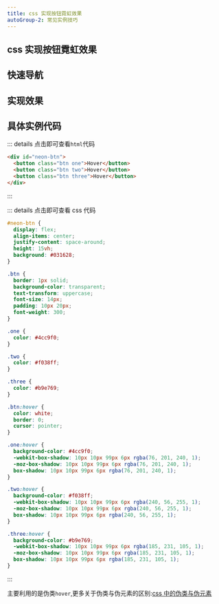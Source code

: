 ```yaml
---
title: css 实现按钮霓虹效果
autoGroup-2: 常见实例技巧
---
```


## css 实现按钮霓虹效果

## 快速导航

<TOC />

## 实现效果

<exampleskill-buttonNone />

## 具体实例代码

::: details 点击即可查看`html`代码

```html
<div id="neon-btn">
  <button class="btn one">Hover</button>
  <button class="btn two">Hover</button>
  <button class="btn three">Hover</button>
</div>
```

:::

::: details 点击即可查看 css 代码

```css
#neon-btn {
  display: flex;
  align-items: center;
  justify-content: space-around;
  height: 15vh;
  background: #031628;
}

.btn {
  border: 1px solid;
  background-color: transparent;
  text-transform: uppercase;
  font-size: 14px;
  padding: 10px 20px;
  font-weight: 300;
}

.one {
  color: #4cc9f0;
}

.two {
  color: #f038ff;
}

.three {
  color: #b9e769;
}

.btn:hover {
  color: white;
  border: 0;
  cursor: pointer;
}

.one:hover {
  background-color: #4cc9f0;
  -webkit-box-shadow: 10px 10px 99px 6px rgba(76, 201, 240, 1);
  -moz-box-shadow: 10px 10px 99px 6px rgba(76, 201, 240, 1);
  box-shadow: 10px 10px 99px 6px rgba(76, 201, 240, 1);
}

.two:hover {
  background-color: #f038ff;
  -webkit-box-shadow: 10px 10px 99px 6px rgba(240, 56, 255, 1);
  -moz-box-shadow: 10px 10px 99px 6px rgba(240, 56, 255, 1);
  box-shadow: 10px 10px 99px 6px rgba(240, 56, 255, 1);
}

.three:hover {
  background-color: #b9e769;
  -webkit-box-shadow: 10px 10px 99px 6px rgba(185, 231, 105, 1);
  -moz-box-shadow: 10px 10px 99px 6px rgba(185, 231, 105, 1);
  box-shadow: 10px 10px 99px 6px rgba(185, 231, 105, 1);
}
```

:::

主要利用的是伪类`hover`,更多关于伪类与伪元素的区别:[css 中的伪类与伪元素](/fontend/css/css-pseudo-class-pseudo-el)
